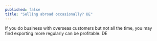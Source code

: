 ```yaml
---
published: false
title: "Selling abroad occasionally? DE"
---
```

If you do business with overseas customers but not all the time, you may find exporting more regularly can be profitable. DE
